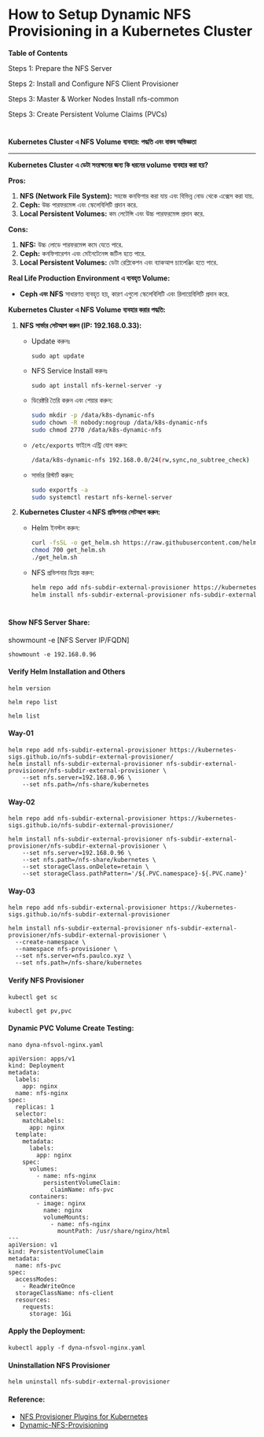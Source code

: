 # How to Setup Dynamic NFS Provisioning in a Kubernetes Cluster

**Table of Contents**

Steps 1: Prepare the NFS Server

Steps 2: Install and Configure NFS Client Provisioner

Steps 3: Master & Worker Nodes Install nfs-common

Steps 3: Create Persistent Volume Claims (PVCs)

#

**Kubernetes Cluster এ NFS Volume ব্যবহার: পদ্ধতি এবং বাস্তব অভিজ্ঞতা**

---

**Kubernetes Cluster এ ডেটা সংরক্ষনের জন্য কি ধরনের volume ব্যবহার করা হয়?**

**Pros:**
1. **NFS (Network File System):** সহজে কনফিগার করা যায় এবং বিভিন্ন নোড থেকে এক্সেস করা যায়.
2. **Ceph:** উচ্চ পারফরমেন্স এবং স্কেলেবিলিটি প্রদান করে.
3. **Local Persistent Volumes:** কম লেটেন্সি এবং উচ্চ পারফরমেন্স প্রদান করে.

**Cons:**
1. **NFS:** উচ্চ লোডে পারফরমেন্স কমে যেতে পারে.
2. **Ceph:** কনফিগারেশন এবং মেইনটেনেন্স জটিল হতে পারে.
3. **Local Persistent Volumes:** ডেটা রেপ্লিকেশন এবং ব্যাকআপ চ্যালেঞ্জিং হতে পারে.

**Real Life Production Environment এ ব্যবহৃত Volume:**
- **Ceph এবং NFS** সাধারণত ব্যবহৃত হয়, কারণ এগুলো স্কেলেবিলিটি এবং রিলায়েবিলিটি প্রদান করে.

**Kubernetes Cluster এ NFS Volume ব্যবহার করার পদ্ধতি:**

1. **NFS সার্ভার সেটআপ করুন (IP: 192.168.0.33):**
   - Update করুনঃ 
      ```
      sudo apt update
      ```
   - NFS Service Install করুনঃ
      ```
      sudo apt install nfs-kernel-server -y
      ```
   - ডিরেক্টরি তৈরি করুন এবং শেয়ার করুন:
     ```bash
     sudo mkdir -p /data/k8s-dynamic-nfs
     sudo chown -R nobody:nogroup /data/k8s-dynamic-nfs
     sudo chmod 2770 /data/k8s-dynamic-nfs
     ```
   - `/etc/exports` ফাইলে এন্ট্রি যোগ করুন:
     ```bash
     /data/k8s-dynamic-nfs 192.168.0.0/24(rw,sync,no_subtree_check)
     ```
   - সার্ভার রিস্টার্ট করুন:
     ```bash
     sudo exportfs -a
     sudo systemctl restart nfs-kernel-server
     ```

3. **Kubernetes Cluster এ NFS প্রভিশনার সেটআপ করুন:**
   - Helm ইনস্টল করুন:
     ```bash
     curl -fsSL -o get_helm.sh https://raw.githubusercontent.com/helm/helm/main/scripts/get-helm-3
     chmod 700 get_helm.sh
     ./get_helm.sh
     ```
   - NFS প্রভিশনার ডিপ্লয় করুন:
     ```bash
     helm repo add nfs-subdir-external-provisioner https://kubernetes-sigs.github.io/nfs-subdir-external-provisioner/
     helm install nfs-subdir-external-provisioner nfs-subdir-external-provisioner/nfs-subdir-external-provisioner --create-namespace -n nfs-provisioning --set nfs.server=192.168.0.33 --set nfs.path=/data/k8s-dynamic-nfs
     ```

#

#### Show NFS Server Share:
showmount -e [NFS Server IP/FQDN]

```
showmount -e 192.168.0.96
```
#### Verify Helm Installation and Others
```
helm version
```
```
helm repo list
```
```
helm list
```
#### Way-01
```
helm repo add nfs-subdir-external-provisioner https://kubernetes-sigs.github.io/nfs-subdir-external-provisioner/
helm install nfs-subdir-external-provisioner nfs-subdir-external-provisioner/nfs-subdir-external-provisioner \
    --set nfs.server=192.168.0.96 \
    --set nfs.path=/nfs-share/kubernetes
```
#### Way-02
```
helm repo add nfs-subdir-external-provisioner https://kubernetes-sigs.github.io/nfs-subdir-external-provisioner/

helm install nfs-subdir-external-provisioner nfs-subdir-external-provisioner/nfs-subdir-external-provisioner \
    --set nfs.server=192.168.0.96 \
    --set nfs.path=/nfs-share/kubernetes \
    --set storageClass.onDelete=retain \
    --set storageClass.pathPattern='/${.PVC.namespace}-${.PVC.name}' 
```
#### Way-03
```
helm repo add nfs-subdir-external-provisioner https://kubernetes-sigs.github.io/nfs-subdir-external-provisioner

helm install nfs-subdir-external-provisioner nfs-subdir-external-provisioner/nfs-subdir-external-provisioner \
  --create-namespace \
  --namespace nfs-provisioner \
  --set nfs.server=nfs.paulco.xyz \
  --set nfs.path=/nfs-share/kubernetes
```
#### Verify NFS Provisioner
```
kubectl get sc
```
```
kubectl get pv,pvc
```
#### Dynamic PVC Volume Create Testing:
```
nano dyna-nfsvol-nginx.yaml
```
```
apiVersion: apps/v1
kind: Deployment
metadata:
  labels:
    app: nginx
  name: nfs-nginx
spec:
  replicas: 1
  selector:
    matchLabels:
      app: nginx
  template:
    metadata:
      labels:
        app: nginx
    spec:
      volumes:
        - name: nfs-nginx
          persistentVolumeClaim:
            claimName: nfs-pvc
      containers:
        - image: nginx
          name: nginx
          volumeMounts:
            - name: nfs-nginx
              mountPath: /usr/share/nginx/html
---
apiVersion: v1
kind: PersistentVolumeClaim
metadata:
  name: nfs-pvc
spec:
  accessModes:
    - ReadWriteOnce
  storageClassName: nfs-client
  resources:
    requests:
      storage: 1Gi
```
#### Apply the Deployment:
```
kubectl apply -f dyna-nfsvol-nginx.yaml
```
#### Uninstallation NFS Provisioner
```
helm uninstall nfs-subdir-external-provisioner
```


#### Reference:
- [NFS Provisioner Plugins for Kubernetes](https://github.com/kubernetes-sigs/nfs-subdir-external-provisioner.git)
- [Dynamic-NFS-Provisioning](https://hbayraktar.medium.com/how-to-setup-dynamic-nfs-provisioning-in-a-kubernetes-cluster-cbf433b7de29)
